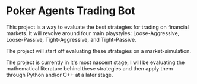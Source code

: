 # Poker Agents Trading Bot

This project is a way to evaluate the best strategies for trading on financial markets. It will revolve around four main playstyles: Loose-Aggressive, Loose-Passive, Tight-Aggressive, and Tight-Passive.

The project will start off evaluating these strategies on a market-simulation.

The project is currently in it's most nascent stage, I will be evaluating the mathematical literature behind these strategies and then apply them through Python and/or C++ at a later stage.
